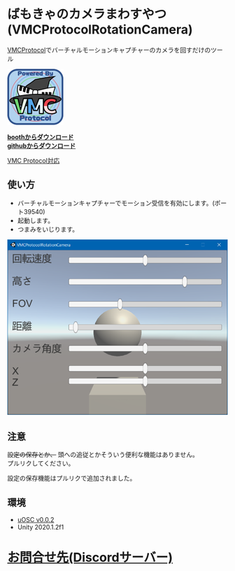 # ばもきゃのカメラまわすやつ(VMCProtocolRotationCamera)
[VMCProtocol](https://sh-akira.github.io/VirtualMotionCaptureProtocol/)でバーチャルモーションキャプチャーのカメラを回すだけのツール  

<img src="https://github.com/gpsnmeajp/VMCProtocolRotationCamera/blob/master/README-image/vmpc_logo_128x128.png?raw=true" />

**[boothからダウンロード](https://sabowl.booth.pm/items/2537399)**  
**[githubからダウンロード](https://github.com/gpsnmeajp/VMCProtocolRotationCamera/releases)**  

[VMC Protocol対応](https://protocol.vmc.info/)  

## 使い方
- バーチャルモーションキャプチャーでモーション受信を有効にします。(ポート39540)
- 起動します。
- つまみをいじります。

<img src="https://github.com/gpsnmeajp/VMCProtocolRotationCamera/blob/master/README-image/screen.png?raw=true" />

## 注意
~~設定の保存とか、~~ 頭への追従とかそういう便利な機能はありません。  
プルリクしてください。  

設定の保存機能はプルリクで追加されました。

## 環境
- [uOSC v0.0.2](https://github.com/hecomi/uOSC)
- Unity 2020.1.2f1

# [お問合せ先(Discordサーバー)](https://discord.gg/nGapSR7)
